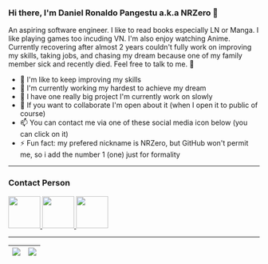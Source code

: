 ### Hi there, I'm Daniel Ronaldo Pangestu a.k.a NRZero 👋

An aspiring software engineer. I like to read books especially LN or Manga. I like playing games too incuding VN. I'm also enjoy watching Anime. Currently recovering after almost 2 years couldn't fully work on improving my skills, taking jobs, and chasing my dream because one of my family member sick and recently died. Feel free to talk to me. 👋

- 🔭 I'm like to keep improving my skills
- 🌱 I'm currently working my hardest to achieve my dream
- 👐 I have one really big project I'm currently work on slowly
- 👯 If you want to collaborate I'm open about it (when I open it to public of course)
- 📫 You can contact me via one of these social media icon below (you can click on it)
- ⚡ Fun fact: my prefered nickname is NRZero, but GitHub won't permit me, so i add the number 1 (one) just for formality

<hr>
<h3>Contact Person</h3>

<div>
 <a href="mailto:ronaldo.pangestu1@gmail.com">
  <img src="https://img.icons8.com/fluent/2x/secured-letter.png" width="64" height="64">
 </a>
 
 <a href="https://www.linkedin.com/in/daniel-ronaldo-pangestu/">
  <img src="https://img.icons8.com/fluent/2x/linkedin.png" width="64" height="64">
 </a>
 
 <a href="https://discordapp.com/users/312428560155672588">
  <img src="https://www.freepnglogos.com/uploads/discord-logo-png/concours-discord-cartes-voeux-fortnite-france-6.png" width="64" height="64">
 </a>
</div>

<hr>

<div align="center">
  
  | <a href="https://github.com/NRZero1/NRZero1"><img src="https://github-readme-stats-nrzero.vercel.app/api?username=NRZero1&count_private=true&show_icons=true&theme=great-gatsby"></a> | <a href="https://github.com/NRZero1/NRZero1"><img src="https://github-readme-stats-nrzero.vercel.app/api/top-langs/?username=NRZero1&layout=compact&theme=midnight-purple&langs_count=8&count_private=true&hide=shaderlab,hlsl,glsl,html,css,hack"></a> |
| ------------- | ------------- |
  
</div>
